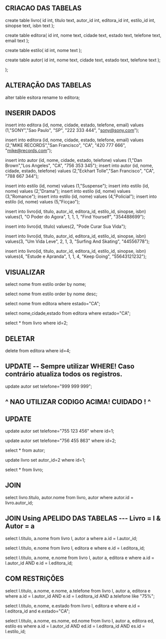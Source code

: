 ## CRIACAO DAS TABELAS

create table livro(
id int,
titulo text,
autor_id int,
editora_id int,
estilo_id int,
sinopse text,
isbn text
);

create table editora(
id int,
nome text,
cidade text,
estado text,
telefone text,
email text
);

create table estilo(
id int,
nome text
);

create table autor(
id int,
nome text,
cidade text,
estado text,
telefone text
);

);

## ALTERAÇÃO DAS TABELAS

alter table esitora rename to editora;


## INSERIR DADOS

insert into editora (id, nome, cidade, estado, telefone, email)
values (1,"SONY","Sao Paulo", "SP", "222 333 444", "sony@sony.com");

insert into editora (id, nome, cidade, estado, telefone, email)
values (2,"MIKE RECORDS","San Francisco", "CA", "420 777 666", "mike@records.com");


insert into autor (id, nome, cidade, estado, telefone)
values (1,"Dan Brown","Los Angeles", "CA", "756 353 345");
insert into autor (id, nome, cidade, estado, telefone)
values (2,"Eckhart Tolle","San Francisco", "CA", "788 667 344");

insert into estilo (id, nome)
values (1,"Suspense");
insert into estilo (id, nome)
values (2,"Drama");
insert into estilo (id, nome)
values (3,"Romance");
insert into estilo (id, nome)
values (4,"Policial");
insert into estilo (id, nome)
values (5,"Ficçao");


insert into livro(id, titulo, autor_id, editora_id, estilo_id, sinopse, isbn)
values(1, "O Poder do Agora", 1, 1, 1, "Find Yourself", "354488699");

insert into livro(id, titulo)
values(2, "Pode Curar Sua Vida");

insert into livro(id, titulo, autor_id, editora_id, estilo_id, sinopse, isbn)
values(3, "Um Vida Leve", 2, 1, 3, "Surfing And Skating", "44556778");

insert into livro(id, titulo, autor_id, editora_id, estilo_id, sinopse, isbn)
values(4, "Estude e Apranda", 1, 1, 4, "Keep Going", "55643121232");



## VISUALIZAR

select nome
from estilo
order by nome;

select nome
from estilo
order by nome desc;

select nome
from editora
where estado="CA";

select nome,cidade,estado
from editora
where estado="CA";

select *
from livro
where id=2;

## DELETAR

delete 
from editora
where id=4;

## UPDATE -- Sempre utilizar WHERE! Caso contrário atualiza todos os registros.

update autor
set telefone="999 999 999";

## ^ NAO UTILIZAR CODIGO ACIMA! CUIDADO ! ^

## UPDATE
update autor
set telefone="755 123 456"
where id=1;

update autor
set telefone="756 455 863"
where id=2;

select * from autor;


update livro
set autor_id=2
where id=1;

select * from livro;


## JOIN

select livro.titulo, autor.nome
from livro, autor
where autor.id = livro.autor_id;

## JOIN Using APELIDO DAS TABELAS --- Livro = l & Autor = a

select l.titulo, a.nome 
from livro l, autor a
where a.id = l.autor_id;

select l.titulo, e.nome
from livro l, editora e
where e.id = l.editora_id;

select l.titulo, a.nome, e.nome
from livro l, autor a, editora e
where a.id = l.autor_id AND e.id = l.editora_id;

## COM RESTRIÇÕES

select l.titulo, a.nome, e.nome, a.telefone
from livro l, autor a, editora e
where a.id = l.autor_id 
AND e.id = l.editora_id
AND a.telefone like "75%";

select l.titulo, e.nome, e.estado
from livro l, editora e
where e.id = l.editora_id 
and e.estado="CA";

select  l.titulo, a.nome, es.nome, ed.nome
from livro l, autor a, editora ed, estilo es
where a.id = l.autor_id
AND ed.id = l.editora_id
AND es.id = l.estilo_id;

